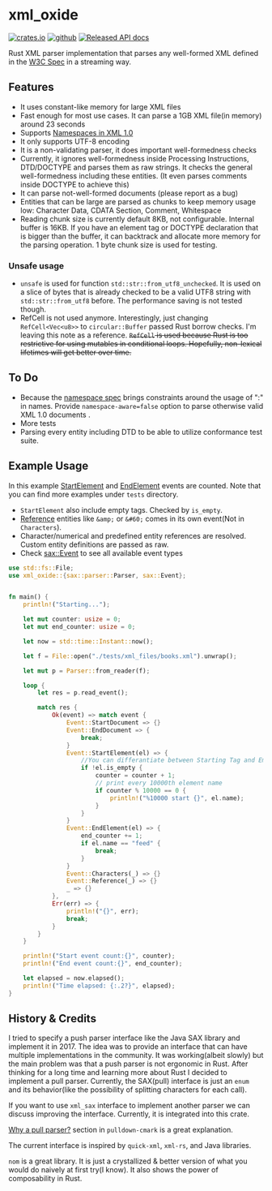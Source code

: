 # xml_oxide

[![crates.io](https://img.shields.io/crates/v/xml_oxide.svg)](https://crates.io/crates/xml_oxide) [![github](https://img.shields.io/badge/github-fatihpense%2Frust__xml__oxide-FFF8C2)](https://github.com/fatihpense/rust_xml_oxide) [![Released API docs](https://img.shields.io/badge/docs.rs-xml__oxide-CFF3CA)](https://docs.rs/xml_oxide)

Rust XML parser implementation that parses any well-formed XML defined in the [W3C Spec](https://www.w3.org/TR/xml/) in a streaming way.

## Features

- It uses constant-like memory for large XML files
- Fast enough for most use cases. It can parse a 1GB XML file(in memory) around 23 seconds
- Supports [Namespaces in XML 1.0](https://www.w3.org/TR/xml-names/)
- It only supports UTF-8 encoding
- It is a non-validating parser, it does important well-formedness checks
- Currently, it ignores well-formedness inside Processing Instructions, DTD/DOCTYPE and parses them as raw strings. It checks the general well-formedness including these entities. (It even parses comments inside DOCTYPE to achieve this)
- It can parse not-well-formed documents (please report as a bug)
- Entities that can be large are parsed as chunks to keep memory usage low: Character Data, CDATA Section, Comment, Whitespace
- Reading chunk size is currently default 8KB, not configurable. Internal buffer is 16KB. If you have an element tag or DOCTYPE declaration that is bigger than the buffer, it can backtrack and allocate more memory for the parsing operation. 1 byte chunk size is used for testing.

### Unsafe usage

- `unsafe` is used for function `std::str::from_utf8_unchecked`. It is used on a slice of bytes that is already checked to be a valid UTF8 string with `std::str::from_utf8` before. The performance saving is not tested though.
- RefCell is not used anymore. Interestingly, just changing `RefCell<Vec<u8>>` to `circular::Buffer` passed Rust borrow checks. I'm leaving this note as a reference. ~~`RefCell` is used because Rust is too restrictive for using mutables in conditional loops. Hopefully, non-lexical lifetimes will get better over time.~~

## To Do

- Because the [namespace spec](https://www.w3.org/TR/xml-names/) brings constraints around the usage of ":" in names. Provide `namespace-aware=false` option to parse otherwise valid XML 1.0 documents .
- More tests
- Parsing every entity including DTD to be able to utilize conformance test suite.

## Example Usage

In this example [StartElement](sax::StartElement) and [EndElement](sax::EndElement) events are counted. Note that you can find more examples under `tests` directory.

- `StartElement` also include empty tags. Checked by `is_empty`.
- [Reference](sax::Reference) entities like `&amp;` or `&#60;` comes in its own event(Not in `Characters`).
- Character/numerical and predefined entity references are resolved. Custom entity definitions are passed as raw.
- Check [sax::Event](sax::Event) to see all available event types

```rust
use std::fs::File;
use xml_oxide::{sax::parser::Parser, sax::Event};


fn main() {
    println!("Starting...");

    let mut counter: usize = 0;
    let mut end_counter: usize = 0;

    let now = std::time::Instant::now();

    let f = File::open("./tests/xml_files/books.xml").unwrap();

    let mut p = Parser::from_reader(f);

    loop {
        let res = p.read_event();

        match res {
            Ok(event) => match event {
                Event::StartDocument => {}
                Event::EndDocument => {
                    break;
                }
                Event::StartElement(el) => {
                    //You can differantiate between Starting Tag and Empty Element Tag
                    if !el.is_empty {
                        counter = counter + 1;
                        // print every 10000th element name
                        if counter % 10000 == 0 {
                            println!("%10000 start {}", el.name);
                        }
                    }
                }
                Event::EndElement(el) => {
                    end_counter += 1;
                    if el.name == "feed" {
                        break;
                    }
                }
                Event::Characters(_) => {}
                Event::Reference(_) => {}
                _ => {}
            },
            Err(err) => {
                println!("{}", err);
                break;
            }
        }
    }

    println!("Start event count:{}", counter);
    println!("End event count:{}", end_counter);

    let elapsed = now.elapsed();
    println!("Time elapsed: {:.2?}", elapsed);
}


```

## History & Credits

I tried to specify a push parser interface like the Java SAX library and implement it in 2017. The idea was to provide an interface that can have multiple implementations in the community. It was working(albeit slowly) but the main problem was that a push parser is not ergonomic in Rust. After thinking for a long time and learning more about Rust I decided to implement a pull parser. Currently, the SAX(pull) interface is just an `enum` and its behavior(like the possibility of splitting characters for each call).

If you want to use `xml_sax` interface to implement another parser we can discuss improving the interface. Currently, it is integrated into this crate.

[Why a pull parser?](https://github.com/raphlinus/pulldown-cmark/blob/eb60cb976a12fb99972ddfc9b60cc1c6b20e096c/README.md#why-a-pull-parser) section in `pulldown-cmark` is a great explanation.

The current interface is inspired by `quick-xml`, `xml-rs`, and Java libraries.

`nom` is a great library. It is just a crystallized & better version of what you would do naively at first try(I know). It also shows the power of composability in Rust.

